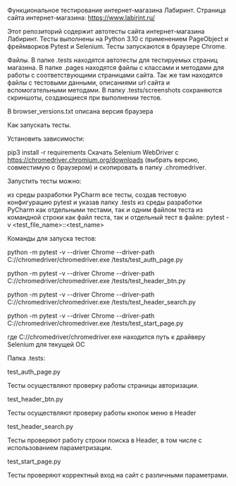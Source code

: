 Функциональное тестирование интернет-магазина Лабиринт.
Страница сайта интернет-магазина: https://www.labirint.ru/


Этот репозиторий содержит автотесты сайта интернет-магазина Лабиринт.
Тесты выполнены на Python 3.10 с применением PageObject и фреймворков Pytest и Selenium.
Тесты запускаются в браузере Chrome.


Файлы.
В папке .tests находятся автотесты для тестируемых страниц магазина.
В папке .pages находятся файлы с классами и методами для работы с соответствующими страницами сайта. 
Так же там находятся файлы с тестовыми данными, описаниями url сайта и вспомогательными методами.
В папку .tests/screenshots сохраняются скриншоты, создающиеся при выполнении тестов.

В browser_versions.txt описана версия браузера

Как запускать тесты.

Установить зависимости:

pip3 install -r requirements
Скачать Selenium WebDriver с https://chromedriver.chromium.org/downloads 
(выбрать версию, совместимую с браузером) и скопировать в папку .chromedriver.

Запустить тесты можно:

из среды разработки PyCharm все тесты, создав тестовую конфигурацию pytest и указав папку .tests
из среды разработки PyCharm как отдельными тестами, так и одним файлом теста
из командной строки как файл теста, так и отдельный тест в файле:
pytest -v <test_file_name>::<test_name>


Команды для запуска тестов:

python -m pytest -v --driver Chrome --driver-path C://chromedriver/chromedriver.exe /tests/test_auth_page.py

python -m pytest -v --driver Chrome --driver-path C://chromedriver/chromedriver.exe /tests/test_header_btn.py

python -m pytest -v --driver Chrome --driver-path C://chromedriver/chromedriver.exe /tests/test_header_search.py

python -m pytest -v --driver Chrome --driver-path C://chromedriver/chromedriver.exe /tests/test_start_page.py


где C://chromedriver/chromedriver.exe находится путь к драйверу Selenium для текущей ОС

Папка .tests:

test_auth_page.py

Тесты осуществляют проверку работы страницы авторизации. 

test_header_btn.py

Тесты осуществляют проверку работы кнопок меню в Header

test_header_search.py

Тесты проверяют работу строки поиска в Header, в том числе с использованием параметризации. 

test_start_page.py

Тесты проверяют корректный вход на сайт с различными параметрами. 





